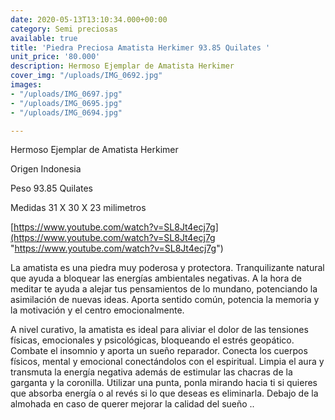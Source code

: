 ```yaml
---
date: 2020-05-13T13:10:34.000+00:00
category: Semi preciosas
available: true
title: 'Piedra Preciosa Amatista Herkimer 93.85 Quilates '
unit_price: '80.000'
description: Hermoso Ejemplar de Amatista Herkimer
cover_img: "/uploads/IMG_0692.jpg"
images:
- "/uploads/IMG_0697.jpg"
- "/uploads/IMG_0695.jpg"
- "/uploads/IMG_0694.jpg"

---
```

Hermoso Ejemplar de Amatista Herkimer

Origen Indonesia

Peso 93.85 Quilates

Medidas 31 X 30 X 23 milimetros

[https://www.youtube.com/watch?v=SL8Jt4ecj7g](https://www.youtube.com/watch?v=SL8Jt4ecj7g "https://www.youtube.com/watch?v=SL8Jt4ecj7g")

La amatista es una piedra muy poderosa y protectora. Tranquilizante natural que ayuda a bloquear las energías ambientales negativas. A la hora de meditar te ayuda a alejar tus pensamientos de lo mundano, potenciando la asimilación de nuevas ideas. Aporta sentido común, potencia la memoria y la motivación y el centro emocionalmente.

A nivel curativo, la amatista es ideal para aliviar el dolor de las tensiones físicas, emocionales y psicológicas, bloqueando el estrés geopático. Combate el insomnio y aporta un sueño reparador. Conecta los cuerpos físicos, mental y emocional conectándolos con el espiritual. Limpia el aura y transmuta la energía negativa además de estimular las chacras de la garganta y la coronilla. Utilizar una punta, ponla mirando hacia ti si quieres que absorba energía o al revés si lo que deseas es eliminarla. Debajo de la almohada en caso de querer mejorar la calidad del sueño ..